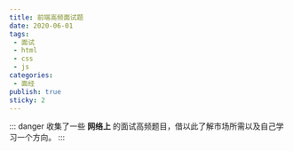 ```yaml
---
title: 前端高频面试题
date: 2020-06-01
tags:
 - 面试
 - html
 - css
 - js
categories:
 - 面经
publish: true
sticky: 2
---
```


::: danger
收集了一些 **网络上** 的面试高频题目，借以此了解市场所需以及自己学习一个方向。
:::

<!-- more -->
